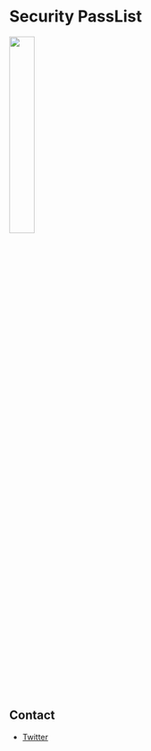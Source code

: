 # Security PassList

<img src="https://github.com/j3ers3/PassList/blob/master/Others/x.jpg" height="30%"></img>

## Contact
- [Twitter](https://twitter.com/j3ers3)